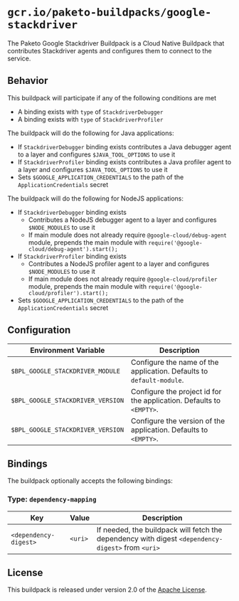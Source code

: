 # `gcr.io/paketo-buildpacks/google-stackdriver`
The Paketo Google Stackdriver Buildpack is a Cloud Native Buildpack that contributes Stackdriver agents and configures them to connect to the service.

## Behavior
This buildpack will participate if any of the following conditions are met

* A binding exists with `type` of `StackdriverDebugger`
* A binding exists with `type` of `StackdriverProfiler`

The buildpack will do the following for Java applications:

* If `StackdriverDebugger` binding exists contributes a Java debugger agent to a layer and configures `$JAVA_TOOL_OPTIONS` to use it
* If `StackdriverProfiler` binding exists contributes a Java profiler agent to a layer and configures `$JAVA_TOOL_OPTIONS` to use it
* Sets `$GOOGLE_APPLICATION_CREDENTIALS` to the path of the `ApplicationCredentials` secret

The buildpack will do the following for NodeJS applications:

* If `StackdriverDebugger` binding exists
  * Contributes a NodeJS debugger agent to a layer and configures `$NODE_MODULES` to use it
  * If main module does not already require `@google-cloud/debug-agent` module, prepends the main module with `require('@google-cloud/debug-agent').start();`
* If `StackdriverProfiler` binding exists
  * Contributes a NodeJS profiler agent to a layer and configures `$NODE_MODULES` to use it
  * If main module does not already require `@google-cloud/profiler` module, prepends the main module with `require('@google-cloud/profiler').start();`
* Sets `$GOOGLE_APPLICATION_CREDENTIALS` to the path of the `ApplicationCredentials` secret

## Configuration
| Environment Variable | Description
| -------------------- | -----------
| `$BPL_GOOGLE_STACKDRIVER_MODULE` | Configure the name of the application.  Defaults to `default-module`.
| `$BPL_GOOGLE_STACKDRIVER_VERSION` | Configure the project id for the application.  Defaults to `<EMPTY>`.
| `$BPL_GOOGLE_STACKDRIVER_VERSION` | Configure the version of the application.  Defaults to `<EMPTY>`.

## Bindings
The buildpack optionally accepts the following bindings:

### Type: `dependency-mapping`
|Key                   | Value   | Description
|----------------------|---------|------------
|`<dependency-digest>` | `<uri>` | If needed, the buildpack will fetch the dependency with digest `<dependency-digest>` from `<uri>`

## License
This buildpack is released under version 2.0 of the [Apache License][a].

[a]: http://www.apache.org/licenses/LICENSE-2.0

